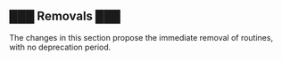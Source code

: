 ## ███ Removals ███

The changes in this section propose the immediate removal of routines, with
no deprecation period.
